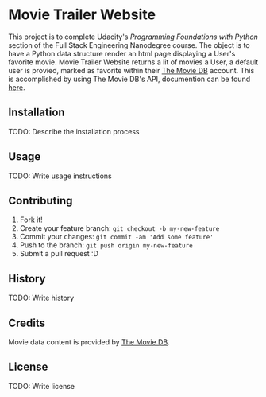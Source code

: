 # Movie Trailer Website

This project is to complete Udacity's *Programming Foundations with Python* section of the Full Stack Engineering Nanodegree course.  The object is to have a Python data structure render an html page displaying a User's favorite movie.  Movie Trailer Website returns a lit of movies a User, a default user is provied, marked as favorite within their [The Movie DB](https://www.themoviedb.org/) account.  This is accomplished by using The Movie DB's API, documention can be found [here](https://developers.themoviedb.org/3/getting-started).

## Installation

TODO: Describe the installation process

## Usage

TODO: Write usage instructions

## Contributing

1. Fork it!
2. Create your feature branch: `git checkout -b my-new-feature`
3. Commit your changes: `git commit -am 'Add some feature'`
4. Push to the branch: `git push origin my-new-feature`
5. Submit a pull request :D

## History

TODO: Write history

## Credits

Movie data content is provided by [The Movie DB](https://www.themoviedb.org/).

## License

TODO: Write license
